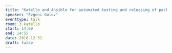 ```yaml
---
title: "Katello and Ansible for automated testing and releasing of packages"
speaker: "Evgeni Golov"
eventtype: talk
room: 3.katello
start: 14:00
end: 14:55
date: 2018-12-31
draft: false
---
```

